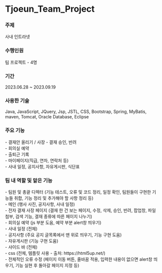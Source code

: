 # Tjoeun_Team_Project

<h3>주제</h3>
사내 인트라넷<br/>

<h3>수행인원</h3>
팀 프로젝트 - 4명<br/>

<h3>기간</h3>
2023.06.28 ~ 2023.09.19 <br/>

<h3>사용한 기술</h3>
Java, JavaScript, JQuery, Jsp, JSTL, CSS, Bootstrap, Spring, MyBatis, maven, Tomcat, Oracle Database, Eclipse <br/>

<h3>주요 기능</h3>
- 결재안 올리기 / 사장 - 결재 승인, 반려<br/>
- 회의실 예약<br/>
- 출퇴근 기록<br/>
- 마이페이지(직급, 연차, 연락처 등)<br/>
- 사내 일정, 공지사항, 자유게시판, 식단표<br/>
  
<h3>팀 내 역할 및 맡은 기능</h3>
- 팀원 및 총괄 디렉터 (기능 테스트, 오류 및 코드 정리, 일정 확인, 팀원들이 구현한 기능들 취합, 기능 정리 및 추가해야 할 사항 정리 등)<br/>
- 메인 (행사 사진, 공지사항, 사내 일정)<br/>
- 전자 결재 사장 페이지 (결재 한 건 보는 페이지, 수정, 삭제, 승인, 반려, 팝업창, 파일 첨부, 검색 기능, 결재 종류에 따른 페이지 나누기)<br/>
- 회의실 예약 (js 부분 도움, 예약 부분 alert창 띄우기)<br/>
- 사내 일정 (전체)<br/>
- 공지사항 (주요 공지 글목록에서 맨 위로 띄우기, 기능 구현 도움)<br/>
- 자유게시판 (기능 구현 도움)<br/>
- 사이드 바 (전체)<br/>
- css (전체, 템플릿 사용 - 출처: https://html5up.net/)<br/>
- 전체적인 오류 수정 (페이지 이동 버튼, 줄바꿈 적용, 입력한 내용이 없으면 alert창 띄우기, 기능 실현 후 돌아갈 페이지 지정 등)<br/>
